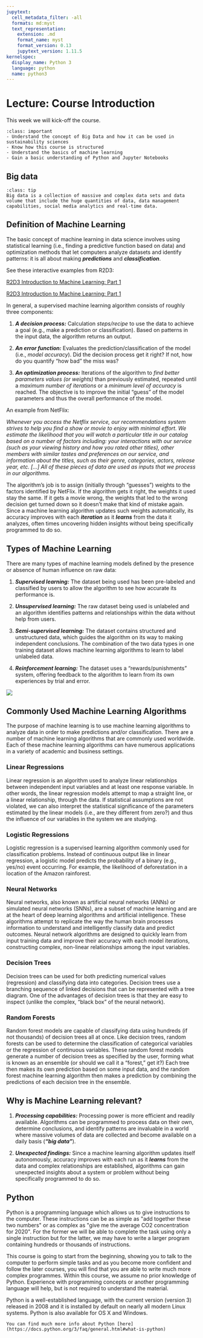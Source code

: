 ```yaml
---
jupytext:
  cell_metadata_filter: -all
  formats: md:myst
  text_representation:
    extension: .md
    format_name: myst
    format_version: 0.13
    jupytext_version: 1.11.5
kernelspec:
  display_name: Python 3
  language: python
  name: python3
---
```


# Lecture: Course Introduction

This week we will kick-off the course. 

`````{admonition} Learning objectives week 1
:class: important
- Understand the concept of Big Data and how it can be used in sustainability sciences
- Know how this course is structured 
- Understand the basics of machine learning 
- Gain a basic understanding of Python and Jupyter Notebooks
`````

## Big data

`````{admonition} Definition of Big Data
:class: tip
Big data is a collection of massive and complex data sets and data volume that include the huge quantities of data, data management capabilities, social media analytics and real-time data. 
`````

## Definition of Machine Learning

The basic concept of machine learning in data science involves using statistical learning (i.e., finding a predictive function based on data) and optimization methods that let computers analyze datasets and identify patterns: it is all about making ***predictions*** and ***classification***. 

See these interactive examples from R2D3:

[R2D3 Introduction to Machine Learning: Part 1](http://www.r2d3.us/visual-intro-to-machine-learning-part-1) 

[R2D3 Introduction to Machine Learning: Part 1](http://www.r2d3.us/visual-intro-to-machine-learning-part-2) 

In general, a supervised machine learning algorithm consists of roughly three components:

1.	***A decision process:*** Calculation *steps/recipe* to use the data to achieve a goal (e.g., make a  prediction or classification). Based on patterns in the input data, the algorithm returns an output.

2.	***An error function:*** Evaluates the prediction/classification of the model (i.e., *model accuracy*). Did the decision process get it right? If not, how do you quantify “how bad” the miss was?

3. ***An optimization process:*** Iterations of the algorithm to *find better parameters values (or weights)* than previously estimated, repeated until a *maximum number of iterations* or a *minimum level of accuracy* is reached. The objective is to improve the initial “guess” of the model parameters and thus the overall performance of the model.

An example from NetFlix:

*Whenever you access the Netflix service, our recommendations system strives to help you find a show or movie to enjoy with minimal effort. We estimate the likelihood that you will watch a particular title in our catalog based on a number of factors including: your interactions with our service (such as your viewing history and how you rated other titles), other members with similar tastes and preferences on our service, and information about the titles, such as their genre, categories, actors, release year, etc. […] All of these pieces of data are used as inputs that we process in our algorithms.*

The algorithm’s job is to assign (initially through “guesses”) weights to the factors identified by NetFlix. If the algorithm gets it right, the weights it used stay the same. If it gets a movie wrong, the weights that led to the wrong decision get turned down so it doesn’t make that kind of mistake again. Since a machine learning algorithm updates such weights automatically, its accuracy improves with each ***iteration*** as it ***learns*** from the data it analyzes, often times uncovering hidden insights without being specifically programmed to do so. 

## Types of Machine Learning

There are many types of machine learning models defined by the presence or absence of human influence on raw data:

1. ***Supervised learning:*** The dataset being used has been pre-labeled and classified by users to allow the algorithm to see how accurate its performance is.

2. ***Unsupervised learning:*** The raw dataset being used is unlabeled and an algorithm identifies patterns and relationships within the data without help from users.

3. ***Semi-supervised learning:*** The dataset contains structured and unstructured data, which guides the algorithm on its way to making independent conclusions. The combination of the two data types in one training dataset allows machine learning algorithms to learn to label unlabeled data.

4. ***Reinforcement learning:*** The dataset uses a “rewards/punishments” system, offering feedback to the algorithm to learn from its own experiences by trial and error.

<img src="../_static/images/machine-learning-infographic_2.jpg" class="bg-primary mb-1">

## Commonly Used Machine Learning Algorithms

The purpose of machine learning is to use machine learning algorithms to analyze data in order to make predictions and/or classification. There are a number of machine learning algorithms that are commonly used worldwide. Each of these machine learning algorithms can have numerous applications in a variety of academic and business settings. 

### Linear Regressions

Linear regression is an algorithm used to analyze linear relationships between independent input variables and at least one response variable. In other words, the linear regression models attempt to map a straight line, or a linear relationship, through the data. If statistical assumptions are not violated, we can also interpret the statistical significance of the parameters estimated by the linear models (i.e., are they different from zero?) and thus the influence of our variables in the system we are studying.

### Logistic Regressions

Logistic regression is a supervised learning algorithm commonly used for classification problems. Instead of continuous output like in linear regression, a logistic model predicts the probability of a binary (e.g., yes/no) event occurring. For example, the likelihood of deforestation in a location of the Amazon rainforest.

### Neural Networks

Neural networks, also known as artificial neural networks (ANNs) or simulated neural networks (SNNs), are a subset of machine learning and are at the heart of deep learning algorithms and artificial intelligence. These algorithms attempt to replicate the way the human brain processes information to understand and intelligently classify data and predict outcomes. Neural network algorithms are designed to quickly learn from input training data and improve their accuracy with each model iterations, constructing complex, non-linear relationships among the input variables.

### Decision Trees

Decision trees can be used for both predicting numerical values (regression) and classifying data into categories. Decision trees use a branching sequence of linked decisions that can be represented with a tree diagram. One of the advantages of decision trees is that they are easy to inspect (unlike the complex, “black box” of the neural network). 

### Random Forests

Random forest models are capable of classifying data using hundreds (if not thousands) of decision trees all at once. Like decision trees, random forests can be used to determine the classification of categorical variables or the regression of continuous variables. These random forest models generate a number of decision trees as specified by the user, forming what is known as an ensemble (or should we call it a “forest,” get it?) Each tree then makes its own prediction based on some input data, and the random forest machine learning algorithm then makes a prediction by combining the predictions of each decision tree in the ensemble. 

## Why is Machine Learning relevant?

1.	***Processing capabilities:*** Processing power is more efficient and readily available. Algorithms can be programmed to process data on their own, determine conclusions, and identify patterns are invaluable in a world where massive volumes of data are collected and become available on a daily basis (***“big data”***).

2.	***Unexpected findings:*** Since a machine learning algorithm updates itself autonomously, accuracy improves with each run as it ***learns*** from the data and complex relationships are established, algorithms can gain unexpected insights about a system or problem without being specifically programmed to do so.

## Python
Python is a programming language which allows us to give instructions to the computer. These instructions can be as simple as "add together these two numbers" or as complex as "give me the average CO2 concentration for 2020". For the former we will be able to complete the task using only a single instruction but for the latter, we may have to write a larger program containing hundreds or thousands of instructions.

This course is going to start from the beginning, showing you to talk to the computer to perform simple tasks and as you become more confident and follow the later courses, you will find that you are able to write much more complex programmes. Within this course, we assume no prior knowledge of Python. Experience with programming concepts or another programming language will help, but is not required to understand the material.

Python is a well-established language, with the current version (version 3) released in 2008 and it is installed by default on nearly all modern Linux systems. Python is also available for OS X and Windows.

```{seealso} 
You can find much more info about Python [here](https://docs.python.org/3/faq/general.html#what-is-python)
```
